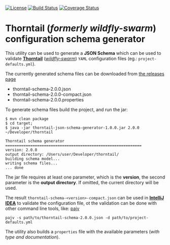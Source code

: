 [![License](https://img.shields.io/:license-Apache2-blue.svg)](http://www.apache.org/licenses/LICENSE-2.0)
[![Build Status](https://travis-ci.org/codelens-io/thorntail-json-schema-generator.svg?branch=master)](https://travis-ci.org/codelens-io/thorntail-json-schema-generator)
[![Coverage Status](https://coveralls.io/repos/github/codelens-io/thorntail-json-schema-generator/badge.svg?branch=master)](https://coveralls.io/github/codelens-io/thorntail-json-schema-generator?branch=master)

# Thorntail (*formerly wildfly-swarm*) configuration schema generator

This utility can be used to generate a **JSON Schema** which can be used to validate
**[Thorntail](https://thorntail.io)** (*[wildfly-swarm](http://wildfly-swarm.io)*) `YAML` configuration files (eg.: `project-defaults.yml`).

The currently generated schema files can be downloaded from [the releases page](https://github.com/codelens-io/thorntail-json-schema-generator/releases)

* thorntail-schema-2.0.0.json
* thorntail-schema-2.0.0-compact.json
* thorntail-schema-2.0.0.properties

To generate schema files build the project, and run the jar:

```
$ mvn clean package
$ cd target;
$ java -jar thorntail-json-schema-generator-1.0.0.jar 2.0.0 ~/Developer/thorntail

Thorntail schema generator
============================================================
version: 2.0.0
output directory: /Users/user/Developer/thorntail/
building schema model...
writing schema files...
... done
```

The jar file requires at least one parameter, which is the **version**, the second parameter is the
**output directory**. If omitted, the current directory will be used.

The result `thorntail-schema-<version>-compact.json` can be used in **[IntelliJ IDEA](https://www.jetbrains.com/idea)** to
validate the configuration file, ot the validation can be done with other command line tools,
like: [pajv](https://www.npmjs.com/package/pajv)

```
pajv -s path/to/thorntail-schema-2.0.0.json -d path/to/project-defaults.yml
```

The utility also builds a `properties` file with the available parameters (*with type and documentation*). 
